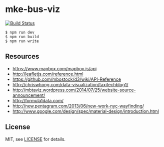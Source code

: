 # mke-bus-viz

[![Build Status](https://travis-ci.org/christophercliff/mke-bus-viz.png?branch=master)](https://travis-ci.org/christophercliff/mke-bus-viz)

```
$ npm run dev
$ npm run build
$ npm run write
```

## Resources

- https://www.mapbox.com/mapbox.js/api
- http://leafletjs.com/reference.html
- https://github.com/mbostock/d3/wiki/API-Reference
- http://chriswhong.com/data-visualization/taxitechblog1/
- http://mbtaviz.wordpress.com/2014/07/25/website-source-announcement/
- http://formula1data.com/
- http://new.pentagram.com/2013/06/new-work-nyc-wayfinding/
- http://www.google.com/design/spec/material-design/introduction.html

## License

MIT, see [LICENSE][license] for details.

[license]: https://github.com/christophercliff/mke-bus-viz/blob/master/LICENSE.md
